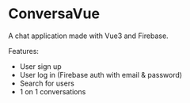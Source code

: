 # ConversaVue

A chat application made with Vue3 and Firebase. 

Features:
- User sign up
- User log in (Firebase auth with email & password)
- Search for users
- 1 on 1 conversations
